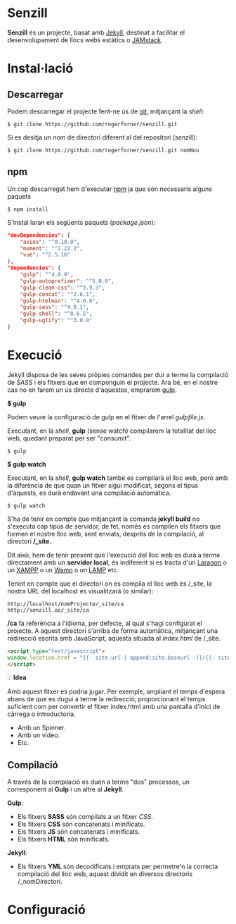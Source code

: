 # Senzill

**Senzill** és un projecte, basat amb [Jekyll](https://jekyllrb.com/), destinat a facilitar el desenvolupament de llocs webs estàtics o [JAMstack](https://jamstack.org/).

# Instal·lació

## Descarregar

Podem descarregar el projecte fent-ne ús de [git](https://git-scm.com/), mitjançant la _shell_:

```
$ git clone https://github.com/rogerforner/senzill.git
```

Si es desitja un nom de directori diferent al del repositori (senzill):

```
$ git clone https://github.com/rogerforner/senzill.git nomNou
```

## npm

Un cop descarregat hem d'executar [npm](https://www.npmjs.com/) ja que són necessaris alguns paquets

```
$ npm install
```

S'instal·laran els següents paquets (_package.json_):

```json
"devDependencies": {
    "axios": "^0.18.0",
    "moment": "^2.22.2",
    "vue": "^2.5.16"
},
"dependencies": {
    "gulp": "^4.0.0",
    "gulp-autoprefixer": "^5.0.0",
    "gulp-clean-css": "^3.9.3",
    "gulp-concat": "^2.6.1",
    "gulp-htmlmin": "^4.0.0",
    "gulp-sass": "^4.0.1",
    "gulp-shell": "^0.6.5",
    "gulp-uglify": "^3.0.0"
}
```

# Execució

Jekyll disposa de les seves pròpies comandes per dur a terme la compilació de _SASS_ i els fitxers que en componguin el projecte. Ara bé, en el nostre cas no en farem un ús directe d'aquestes, emprarem [gulp](https://gulpjs.com/).

**$ gulp**

Podem veure la configuració de gulp en el fitxer de l'arrel _gulpfile.js_.

Executant, en la _shell_, **gulp** (sense watch) compilarem la totalitat del lloc web, quedant preparat per ser "consumit".

```
$ gulp
```

**$ gulp watch**

Executant, en la _shell_, **gulp watch** també es compilarà el lloc web, però amb la diferència de que quan un fitxer sigui modificat, segons el tipus d'aquests, es durà endavant una compilació automàtica.

```
$ gulp watch
```

S'ha de tenir en compte que mitjançant la comanda **jekyll build** no s'executa cap tipus de servidor, de fet, només es compilen els fitxers que formen el nostre lloc web, sent enviats, desprès de la compilació, al directori **/_site.**

Dit això, hem de tenir present que l'execució del lloc web es durà a terme directament amb un **servidor local**, és indiferent si es tracta d'un [Laragon](https://laragon.org/) o un [XAMPP](https://www.apachefriends.org/es/index.html) o un [Wamp](http://www.wampserver.com/en/) o un [LAMP](https://es.wikipedia.org/wiki/LAMP) etc.

Tenint en compte que el directori on es compila el lloc web és /_site, la nostra URL del localhost es visualitzarà (o similar):

```
http://localhost/nomProjecte/_site/ca
http://senzill.oo/_site/ca
```

**/ca** fa referència a l'idioma, per defecte, al qual s'hagi configurat el projecte. A aquest directori s'arriba de forma automàtica, mitjançant una redirecció escrita amb JavaScript, aquesta situada al _index.html_ de /_site.

```html
<script type="text/javascript">
window.location.href = "{{- site.url | append:site.baseurl -}}/{{- site.t.default_lang -}}";
</script>
```

:bulb: **Idea**

Amb aquest fitxer es podria jugar. Per exemple, ampliant el temps d'espera abans de que es dugui a terme la redirecció, proporcionant el temps suficient com per convertir el fitxer index.html amb una pantalla d'inici de càrrega o introductoria.

- Amb un Spinner.
- Amb un vídeo.
- Etc.

## Compilació

A través de la compilació es duen a terme "dos" processos, un corresponent al **Gulp** i un altre al **Jekyll**.

**Gulp**:

- Els fitxers **SASS** són compilats a un fitxer _CSS_.
- Els fitxers **CSS** són concatenats i minificats.
- Els fitxers **JS** són concatenats i minificats.
- Els fitxers **HTML** són minificats.

**Jekyll**:

- Els fitxers **YML** són decodificats i emprats per permetre'n la correcta compilació del lloc web, aquest dividit en diversos directoris /_nomDirectori.

# Configuració